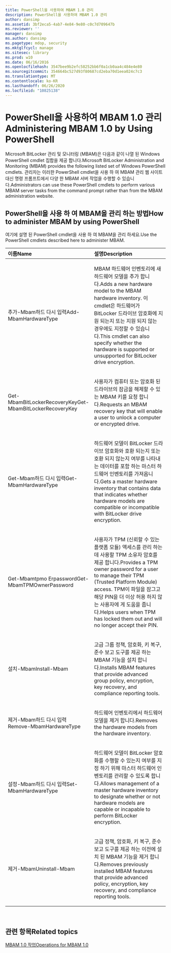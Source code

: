 ```yaml
---
title: PowerShell을 사용하여 MBAM 1.0 관리
description: PowerShell을 사용하여 MBAM 1.0 관리
author: dansimp
ms.assetid: 3bf2eca5-4ab7-4e84-9e80-c0c7d709647b
ms.reviewer: ''
manager: dansimp
ms.author: dansimp
ms.pagetype: mdop, security
ms.mktglfcycl: manage
ms.sitesec: library
ms.prod: w10
ms.date: 06/16/2016
ms.openlocfilehash: 3547bee9b2efc58252bb6f0a1cb0aa4c484e4e80
ms.sourcegitcommit: 354664bc527d93f80687cd2eba70d1eea024c7c3
ms.translationtype: MT
ms.contentlocale: ko-KR
ms.lasthandoff: 06/26/2020
ms.locfileid: "10825138"
---
```

# <span data-ttu-id="9a017-103">PowerShell을 사용하여 MBAM 1.0 관리</span><span class="sxs-lookup"><span data-stu-id="9a017-103">Administering MBAM 1.0 by Using PowerShell</span></span>


<span data-ttu-id="9a017-104">Microsoft BitLocker 관리 및 모니터링 (MBAM)은 다음과 같이 나열 된 Windows PowerShell cmdlet 집합을 제공 합니다.</span><span class="sxs-lookup"><span data-stu-id="9a017-104">Microsoft BitLocker Administration and Monitoring (MBAM) provides the following listed set of Windows PowerShell cmdlets.</span></span> <span data-ttu-id="9a017-105">관리자는 이러한 PowerShell cmdlet을 사용 하 여 MBAM 관리 웹 사이트 대신 명령 프롬프트에서 다양 한 MBAM 서버 작업을 수행할 수 있습니다.</span><span class="sxs-lookup"><span data-stu-id="9a017-105">Administrators can use these PowerShell cmdlets to perform various MBAM server tasks from the command prompt rather than from the MBAM administration website.</span></span>

## <span data-ttu-id="9a017-106">PowerShell을 사용 하 여 MBAM을 관리 하는 방법</span><span class="sxs-lookup"><span data-stu-id="9a017-106">How to administer MBAM by using PowerShell</span></span>


<span data-ttu-id="9a017-107">여기에 설명 된 PowerShell cmdlet을 사용 하 여 MBAM을 관리 하세요.</span><span class="sxs-lookup"><span data-stu-id="9a017-107">Use the PowerShell cmdlets described here to administer MBAM.</span></span>

<table>
<colgroup>
<col width="50%" />
<col width="50%" />
</colgroup>
<thead>
<tr class="header">
<th align="left"><span data-ttu-id="9a017-108">이름</span><span class="sxs-lookup"><span data-stu-id="9a017-108">Name</span></span></th>
<th align="left"><span data-ttu-id="9a017-109">설명</span><span class="sxs-lookup"><span data-stu-id="9a017-109">Description</span></span></th>
</tr>
</thead>
<tbody>
<tr class="odd">
<td align="left"><p><span data-ttu-id="9a017-110">추가-Mbam하드 다시 입력</span><span class="sxs-lookup"><span data-stu-id="9a017-110">Add-MbamHardwareType</span></span></p></td>
<td align="left"><p><span data-ttu-id="9a017-111">MBAM 하드웨어 인벤토리에 새 하드웨어 모델을 추가 합니다.</span><span class="sxs-lookup"><span data-stu-id="9a017-111">Adds a new hardware model to the MBAM hardware inventory.</span></span> <span data-ttu-id="9a017-112">이 cmdlet은 하드웨어가 BitLocker 드라이브 암호화에 지원 되는지 또는 지원 되지 않는 경우에도 지정할 수 있습니다.</span><span class="sxs-lookup"><span data-stu-id="9a017-112">This cmdlet can also specify whether the hardware is supported or unsupported for BitLocker drive encryption.</span></span></p></td>
</tr>
<tr class="even">
<td align="left"><p><span data-ttu-id="9a017-113">Get-MbamBitLockerRecoveryKey</span><span class="sxs-lookup"><span data-stu-id="9a017-113">Get-MbamBitLockerRecoveryKey</span></span></p></td>
<td align="left"><p><span data-ttu-id="9a017-114">사용자가 컴퓨터 또는 암호화 된 드라이브의 잠금을 해제할 수 있는 MBAM 키를 요청 합니다.</span><span class="sxs-lookup"><span data-stu-id="9a017-114">Requests an MBAM recovery key that will enable a user to unlock a computer or encrypted drive.</span></span></p></td>
</tr>
<tr class="odd">
<td align="left"><p><span data-ttu-id="9a017-115">Get-Mbam하드 다시 입력</span><span class="sxs-lookup"><span data-stu-id="9a017-115">Get-MbamHardwareType</span></span></p></td>
<td align="left"><p><span data-ttu-id="9a017-116">하드웨어 모델이 BitLocker 드라이브 암호화와 호환 되는지 또는 호환 되지 않는지 여부를 나타내는 데이터를 포함 하는 마스터 하드웨어 인벤토리를 가져옵니다.</span><span class="sxs-lookup"><span data-stu-id="9a017-116">Gets a master hardware inventory that contains data that indicates whether hardware models are compatible or incompatible with BitLocker drive encryption.</span></span></p></td>
</tr>
<tr class="even">
<td align="left"><p><span data-ttu-id="9a017-117">Get-Mbamtpmo<c13> Erpassword</span><span class="sxs-lookup"><span data-stu-id="9a017-117">Get-MbamTPMOwnerPassword</span></span></p></td>
<td align="left"><p><span data-ttu-id="9a017-118">사용자가 TPM (신뢰할 수 있는 플랫폼 모듈) 액세스를 관리 하는 데 사용할 TPM 소유자 암호를 제공 합니다.</span><span class="sxs-lookup"><span data-stu-id="9a017-118">Provides a TPM owner password for a user to manage their TPM (Trusted Platform Module) access.</span></span> <span data-ttu-id="9a017-119">TPM이 파일을 잠그고 해당 PIN을 더 이상 허용 하지 않는 사용자에 게 도움을 줍니다.</span><span class="sxs-lookup"><span data-stu-id="9a017-119">Helps users when TPM has locked them out and will no longer accept their PIN.</span></span></p></td>
</tr>
<tr class="odd">
<td align="left"><p><span data-ttu-id="9a017-120">설치-Mbam</span><span class="sxs-lookup"><span data-stu-id="9a017-120">Install-Mbam</span></span></p></td>
<td align="left"><p><span data-ttu-id="9a017-121">고급 그룹 정책, 암호화, 키 복구, 준수 보고 도구를 제공 하는 MBAM 기능을 설치 합니다.</span><span class="sxs-lookup"><span data-stu-id="9a017-121">Installs MBAM features that provide advanced group policy, encryption, key recovery, and compliance reporting tools.</span></span></p></td>
</tr>
<tr class="even">
<td align="left"><p><span data-ttu-id="9a017-122">제거-Mbam하드 다시 입력</span><span class="sxs-lookup"><span data-stu-id="9a017-122">Remove-MbamHardwareType</span></span></p></td>
<td align="left"><p><span data-ttu-id="9a017-123">하드웨어 인벤토리에서 하드웨어 모델을 제거 합니다.</span><span class="sxs-lookup"><span data-stu-id="9a017-123">Removes the hardware models from the hardware inventory.</span></span></p></td>
</tr>
<tr class="odd">
<td align="left"><p><span data-ttu-id="9a017-124">설정-Mbam하드 다시 입력</span><span class="sxs-lookup"><span data-stu-id="9a017-124">Set-MbamHardwareType</span></span></p></td>
<td align="left"><p><span data-ttu-id="9a017-125">하드웨어 모델이 BitLocker 암호화를 수행할 수 있는지 여부를 지정 하기 위해 마스터 하드웨어 인벤토리를 관리할 수 있도록 합니다.</span><span class="sxs-lookup"><span data-stu-id="9a017-125">Allows management of a master hardware inventory to designate whether or not hardware models are capable or incapable to perform BitLocker encryption.</span></span></p></td>
</tr>
<tr class="even">
<td align="left"><p><span data-ttu-id="9a017-126">제거-Mbam</span><span class="sxs-lookup"><span data-stu-id="9a017-126">Uninstall-Mbam</span></span></p></td>
<td align="left"><p><span data-ttu-id="9a017-127">고급 정책, 암호화, 키 복구, 준수 보고 도구를 제공 하는 이전에 설치 된 MBAM 기능을 제거 합니다.</span><span class="sxs-lookup"><span data-stu-id="9a017-127">Removes previously installed MBAM features that provide advanced policy, encryption, key recovery, and compliance reporting tools.</span></span></p></td>
</tr>
</tbody>
</table>

 

## <span data-ttu-id="9a017-128">관련 항목</span><span class="sxs-lookup"><span data-stu-id="9a017-128">Related topics</span></span>


[<span data-ttu-id="9a017-129">MBAM 1.0 작업</span><span class="sxs-lookup"><span data-stu-id="9a017-129">Operations for MBAM 1.0</span></span>](operations-for-mbam-10.md)

 

 





